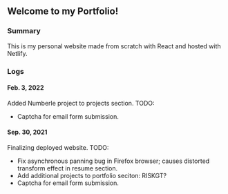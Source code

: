 ## Welcome to my Portfolio!

### Summary
This is my personal website made from scratch with React and hosted with Netlify. 

### Logs
#### Feb. 3, 2022
Added Numberle project to projects section.
TODO: 
- Captcha for email form submission.


#### Sep. 30, 2021
Finalizing deployed website. 
TODO: 
- Fix asynchronous panning bug in Firefox browser; causes distorted transform effect in resume section.
- Add additional projects to portfolio seciton: RISKGT?
- Captcha for email form submission.

